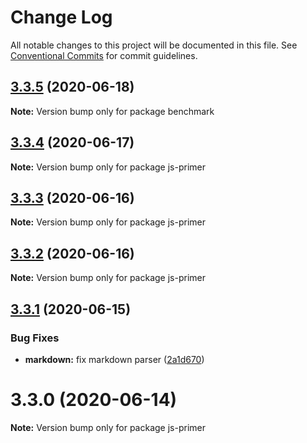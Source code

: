 # Change Log

All notable changes to this project will be documented in this file.
See [Conventional Commits](https://conventionalcommits.org) for commit guidelines.

## [3.3.5](https://github.com/githon/githon/compare/v3.3.4...v3.3.5) (2020-06-18)

**Note:** Version bump only for package benchmark





## [3.3.4](https://github.com/githon/githon/compare/v3.3.3...v3.3.4) (2020-06-17)

**Note:** Version bump only for package js-primer





## [3.3.3](https://github.com/githon/githon/compare/v3.3.2...v3.3.3) (2020-06-16)

**Note:** Version bump only for package js-primer





## [3.3.2](https://github.com/githon/githon/compare/v3.3.1...v3.3.2) (2020-06-16)

**Note:** Version bump only for package js-primer





## [3.3.1](https://github.com/githon/githon/compare/v3.3.0...v3.3.1) (2020-06-15)


### Bug Fixes

* **markdown:** fix markdown parser ([2a1d670](https://github.com/githon/githon/commit/2a1d6705521da848233b3518b5adab871a8dc5fb))





# 3.3.0 (2020-06-14)

**Note:** Version bump only for package js-primer
